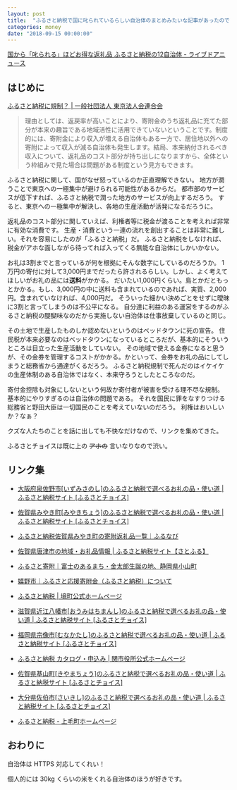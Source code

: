 ```yaml
---
layout: post
title:  "ふるさと納税で国に叱られているらしい自治体のまとめみたいな記事があったのでリンク貼ってみた"
categories: money
date: "2018-09-15 00:00:00"
---
```


[国から「叱られる」ほどお得な返礼品 ふるさと納税の12自治体 \- ライブドアニュース](http://news.livedoor.com/article/detail/15176414/)

## はじめに

[ふるさと納税に規制？ \| 一般社団法人 東京法人会連合会](https://www.tohoren.or.jp/taxinfo/201704203551.html)

> 理由としては、返戻率が高いことにより、寄附金のうち返礼品に充てた部分が本来の趣旨である地域活性に活用できていないということです。制度的には、寄附金により収入が増える自治体もある一方で、居住地以外への寄附によって収入が減る自治体も発生します。結局、本来納付されるべき収入について、返礼品のコスト部分が持ち出しになりますから、全体という枠組みで見た場合は問題がある制度という見方もできます。

ふるさと納税に関して、国がなぜ怒っているのか正直理解できない。
地方が潤うことで東京への一極集中が避けられる可能性があるからだ。
都市部のサービスが低下すれば、ふるさと納税で潤った地方のサービスが向上するだろう。
すると、東京への一極集中が解決し、各地の生産活動が活発になるだろうに。

返礼品のコスト部分に関していえば、利権者等に税金が渡ることを考えれば非常に有効な消費です。
生産・消費という一連の流れを創出することは非常に難しい。それを容易にしたのが「ふるさと納税」だ。
ふるさと納税をしなければ、税金がアホな面しながら待ってれば入ってくる無能な自治体にしかいかない。

お礼は3割までと言っているが何を根拠にそんな数字にしているのだろうか。
1万円の寄付に対して3,000円までだったら許されるらしい。しかし、よく考えてほしいがお礼の品には**送料**がかかる。
だいたい1,000円くらい。島とかだともっとかかる。もし、3,000円の中に送料も含まれているのであれば、実質、2,000円。含まれていなければ、4,000円だ。
そういった細かい決めごとをせずに曖昧に3割と言ってしまうのは不公平になる。
自分達に利益のある運営をするのがふるさと納税の醍醐味なのだから実施しない自治体は仕事放棄しているのと同じ。

その土地で生産したものしか認めないというのはベッドタウンに死の宣告。
住民税が本来必要なのはベッドタウンになっているところだが、基本的にそういうところは目立った生産活動をしていない。
その地域で使える金券になると思うが、その金券を管理するコストがかかる。かといって、金券をお礼の品にしてしまうと総務省から通達がくるだろう。
ふるさと納税規制で死んだのはイケイケの生産体制のある自治体ではなく、本来守ろうとしたところなのだ。

寄付金控除も対象にしないという何故か寄付者が被害を受ける理不尽な規制。
基本的にやりすぎるのは自治体の問題である。
それを国民に罪をなすりつける総務省と野田大臣は一切国民のことを考えていないのだろう。
利権はおいしいか？なぁ？

クズな人たちのことを話に出しても不快なだけなので、リンクを集めてきた。

ふるさとチョイスは既に上の ~~アホの~~ 言いなりなので渋い。

## リンク集

- [大阪府泉佐野市\[いずみさのし\]のふるさと納税で選べるお礼の品・使い道 \| ふるさと納税サイト \[ふるさとチョイス\]](https://www.furusato-tax.jp/city/product/27213)

- [佐賀県みやき町\[みやきちょう\]のふるさと納税で選べるお礼の品・使い道 \| ふるさと納税サイト \[ふるさとチョイス\]](https://www.furusato-tax.jp/city/product/41346)
- [ふるさと納税佐賀県みやき町の寄附返礼品一覧｜ふるなび](https://furunavi.jp/municipaldetail.aspx?municipalid=1542#pageno=1&pagesize=20&order=1&search=0&layout_toggle=1)

- [佐賀県唐津市の地域・お礼品情報 \| ふるさと納税サイト【さとふる】](https://www.satofull.jp/city-karatsu-saga/)

- [ふるさと寄附｜富士のあるまち・金太郎生誕の地、静岡県小山町](http://www.fuji-oyama.jp/sangyoumachi_furusatonozei.html)

- [嬉野市｜ふるさと応援寄附金（ふるさと納税）について](https://www.city.ureshino.lg.jp/shimin/135.html)

- [ふるさと納税 \| 境町公式ホームページ](http://www.town.sakai.ibaraki.jp/page/page000008.html)

- [滋賀県近江八幡市\[おうみはちまんし\]のふるさと納税で選べるお礼の品・使い道 \| ふるさと納税サイト \[ふるさとチョイス\]](https://www.furusato-tax.jp/city/product/25204)

- [福岡県宗像市\[むなかたし\]のふるさと納税で選べるお礼の品・使い道 \| ふるさと納税サイト \[ふるさとチョイス\]](https://www.furusato-tax.jp/city/product/40220)

- [ふるさと納税 カタログ・申込み \| 関市役所公式ホームページ](http://www.city.seki.lg.jp/0000000242.html)

- [佐賀県基山町\[きやまちょう\]のふるさと納税で選べるお礼の品・使い道 \| ふるさと納税サイト \[ふるさとチョイス\]](https://www.furusato-tax.jp/city/product/41341)

- [大分県佐伯市\[さいきし\]のふるさと納税で選べるお礼の品・使い道 \| ふるさと納税サイト \[ふるさとチョイス\]](https://www.furusato-tax.jp/city/product/44205)

- [ふるさと納税 \- 上毛町ホームページ](http://www.town.koge.lg.jp/life/4/4/31/)

## おわりに

自治体は HTTPS 対応してくれい！

個人的には 30kg くらいの米をくれる自治体のほうが好きです。
